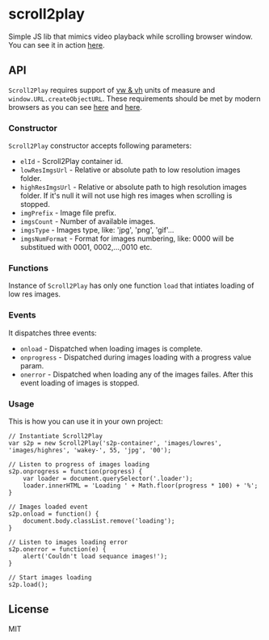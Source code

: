 scroll2play
===========

Simple JS lib that mimics video playback while scrolling browser window. You can see it in action [here](http://pwalczyszyn.github.io/scroll2play/).

## API

`Scroll2Play` requires support of [vw & vh](http://www.w3.org/TR/css3-values/#viewport-relative-lengths) units of measure and `window.URL.createObjectURL`.
These requirements should be met by modern browsers as you can see [here](http://caniuse.com/viewport-units) and [here](http://caniuse.com/bloburls).

### Constructor

`Scroll2Play` constructor accepts following parameters:

* `elId` - Scroll2Play container id.
* `lowResImgsUrl` - Relative or absolute path to low resolution images folder.
* `highResImgsUrl` - Relative or absolute path to high resolution images folder. If it's null it will not use high res images when scrolling is stopped.
* `imgPrefix` - Image file prefix.
* `imgsCount` - Number of available images.
* `imgsType` - Images type, like: 'jpg', 'png', 'gif'...
* `imgsNumFormat` - Format for images numbering, like: 0000 will be substitued with 0001, 0002,...,0010 etc.

### Functions

Instance of `Scroll2Play` has only one function `load` that intiates loading of low res images.

### Events

It dispatches three events:

* `onload` - Dispatched when loading images is complete.
* `onprogress` - Dispatched during images loading with a progress value param.
* `onerror` - Dispatched when loading any of the images failes. After this event loading of images is stopped.

### Usage

This is how you can use it in your own project:

    // Instantiate Scroll2Play
    var s2p = new Scroll2Play('s2p-container', 'images/lowres', 'images/highres', 'wakey-', 55, 'jpg', '00');

    // Listen to progress of images loading
    s2p.onprogress = function(progress) {
        var loader = document.querySelector('.loader');
        loader.innerHTML = 'Loading ' + Math.floor(progress * 100) + '%';
    }

    // Images loaded event
    s2p.onload = function() {
        document.body.classList.remove('loading');
    }

    // Listen to images loading error
    s2p.onerror = function(e) {
        alert('Couldn't load sequance images!');
    }

    // Start images loading
    s2p.load();


## License

  MIT
